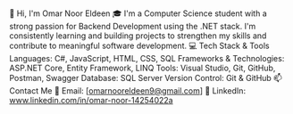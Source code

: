 👋 Hi, I'm Omar Noor Eldeen
🎓 I'm a Computer Science student with a strong passion for Backend Development using the .NET stack. I'm consistently learning and building projects to strengthen my skills and contribute to meaningful software development.
💻 Tech Stack & Tools
Languages: C#, JavaScript, HTML, CSS, SQL
Frameworks & Technologies: ASP.NET Core, Entity Framework, LINQ
Tools: Visual Studio, Git, GitHub, Postman, Swagger
Database: SQL Server
Version Control: Git & GitHub
📫 Contact Me
📧 Email: [omarnooreldeen9@gmail.com]
💼 LinkedIn: www.linkedin.com/in/omar-noor-14254022a

